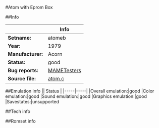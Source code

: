 #Atom with Eprom Box

##Info

||Info|
|-----|-----|
|**Setname:**|atomeb
|**Year:**|1979
|**Manufacturer:**|Acorn
|**Status:**|good
|**Bug reports:**|[MAMETesters](http://mametesters.org/view_all_set.php?type=1&temporary=y&search=atom.c)
|**Source file:**|[atom.c](https://github.com/mamedev/mame/blob/master/src/mess/drivers/atom.c)

##Emulation info
|| Status |
|-----|-----|
|Overall emulation:|good
|Color emulation:|good
|Sound emulation:|good
|Graphics emulation:|good
|Savestates:|unsupported

##Tech info

##Romset info

<!--- START OF EDITED COMMENT DO NOT TOUCH TEXT ABOVE-->
